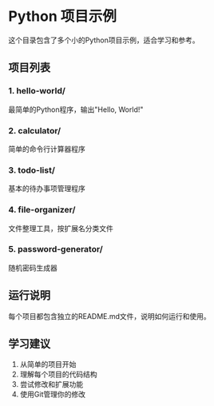 # Python 项目示例

这个目录包含了多个小的Python项目示例，适合学习和参考。

## 项目列表

### 1. hello-world/
最简单的Python程序，输出"Hello, World!"

### 2. calculator/
简单的命令行计算器程序

### 3. todo-list/
基本的待办事项管理程序

### 4. file-organizer/
文件整理工具，按扩展名分类文件

### 5. password-generator/
随机密码生成器

## 运行说明

每个项目都包含独立的README.md文件，说明如何运行和使用。

## 学习建议

1. 从简单的项目开始
2. 理解每个项目的代码结构
3. 尝试修改和扩展功能
4. 使用Git管理你的修改
